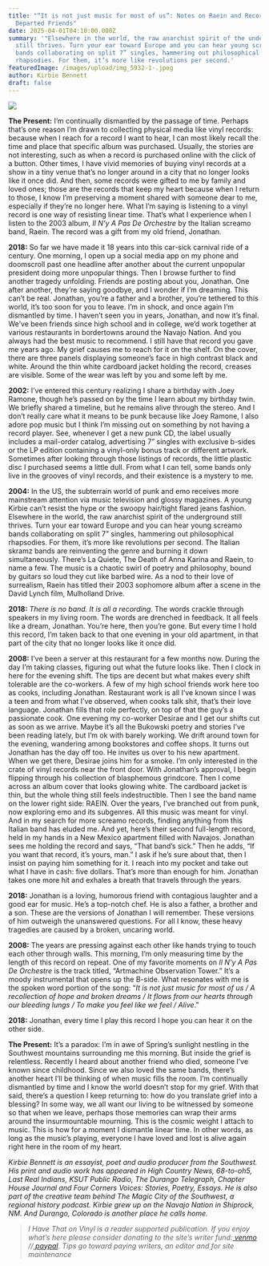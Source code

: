 ```yaml
---
title: "“It is not just music for most of us”: Notes on Raein and Records From
  Departed Friends"
date: 2025-04-01T04:10:00.000Z
summary: '"Elsewhere in the world, the raw anarchist spirit of the underground
  still thrives. Turn your ear toward Europe and you can hear young screamo
  bands collaborating on split 7” singles, hammering out philosophical
  rhapsodies. For them, it’s more like revolutions per second.'
featuredImage: /images/upload/img_5932-1-.jpeg
author: Kirbie Bennett
draft: false
---
```

![](/images/upload/img_5932-1-.jpeg)

**The Present:** I’m continually dismantled by the passage of time. Perhaps that’s one reason I’m drawn to collecting physical media like vinyl records: because when I reach for a record I want to hear, I can most likely recall the time and place that specific album was purchased. Usually, the stories are not interesting, such as when a record is purchased online with the click of a button. Other times, I have vivid memories of buying vinyl records at a show in a tiny venue that’s no longer around in a city that no longer looks like it once did. And then, some records were gifted to me by family and loved ones; those are the records that keep my heart because when I return to those, I know I’m preserving a moment shared with someone dear to me, especially if they’re no longer here. What I’m saying is listening to a vinyl record is one way of resisting linear time. That’s what I experience when I listen to the 2003 album, *Il N'y A Pas De Orchestre* by the Italian screamo band, Raein. The record was a gift from my old friend, Jonathan. 

**2018:** So far we have made it 18 years into this car-sick carnival ride of a century. One morning, I open up a social media app on my phone and doomscroll past one headline after another about the current unpopular president doing more unpopular things. Then I browse further to find another tragedy unfolding. Friends are posting about you, Jonathan. One after another, they’re saying goodbye, and I wonder if I’m dreaming. This can’t be real. Jonathan, you’re a father and a brother, you’re tethered to this world, it’s too soon for you to leave. I’m in shock, and once again I’m dismantled by time. I haven’t seen you in years, Jonathan, and now it’s final. We’ve been friends since high school and in college, we’d work together at various restaurants in bordertowns around the Navajo Nation. And you always had the best music to recommend. I still have that record you gave me years ago. My grief causes me to reach for it on the shelf. On the cover, there are three panels displaying someone’s face in high contrast black and white. Around the thin white cardboard jacket holding the record, creases are visible. Some of the wear was left by you and some left by me. 

**2002:** I’ve entered this century realizing I share a birthday with Joey Ramone, though he’s passed on by the time I learn about my birthday twin. We briefly shared a timeline, but he remains alive through the stereo. And I don’t really care what it means to be punk because like Joey Ramone, I also adore pop music but I think I’m missing out on something by not having a record player. See, whenever I get a new punk CD, the label usually includes a mail-order catalog, advertising 7” singles with exclusive b-sides or the LP edition containing a vinyl-only bonus track or different artwork. Sometimes after looking through those listings of records, the little plastic disc I purchased seems a little dull. From what I can tell, some bands only live in the grooves of vinyl records, and their existence is a mystery to me.

**2004:** In the US, the subterrain world of punk and emo receives more mainstream attention via music television and glossy magazines. A young Kirbie can’t resist the hype or the swoopy hair/tight flared jeans fashion. Elsewhere in the world, the raw anarchist spirit of the underground still thrives. Turn your ear toward Europe and you can hear young screamo bands collaborating on split 7” singles, hammering out philosophical rhapsodies. For them, it’s more like revolutions per second. The Italian skramz bands are reinventing the genre and burning it down simultaneously. There’s La Quiete, The Death of Anna Karina and Raein, to name a few. The music is a chaotic swirl of poetry and philosophy, bound by guitars so loud they cut like barbed wire. As a nod to their love of surrealism, Raein has titled their 2003 sophomore album after a scene in the David Lynch film, Mulholland Drive. 

**2018:** *There is no band. It is all a recording.* The words crackle through speakers in my living room. The words are drenched in feedback. It all feels like a dream, Jonathan. You’re here, then you’re gone. But every time I hold this record, I’m taken back to that one evening in your old apartment, in that part of the city that no longer looks like it once did. 

**2008:** I’ve been a server at this restaurant for a few months now. During the day I’m taking classes, figuring out what the future looks like. Then I clock in here for the evening shift. The tips are decent but what makes every shift tolerable are the co-workers. A few of my high school friends work here too as cooks, including Jonathan. Restaurant work is all I’ve known since I was a teen and from what I’ve observed, when cooks talk shit, that’s their love language. Jonathan fills that role perfectly, on top of that the guy’s a passionate cook. One evening my co-worker Desirae and I get our shifts cut as soon as we arrive. Maybe it’s all the Bukowski poetry and stories I’ve been reading lately, but I’m ok with barely working. We drift around town for the evening, wandering among bookstores and coffee shops. It turns out Jonathan has the day off too. He invites us over to his new apartment. When we get there, Desirae joins him for a smoke. I’m only interested in the crate of vinyl records near the front door. With Jonathan’s approval, I begin flipping through his collection of blasphemous grindcore. Then I come across an album cover that looks glowing white. The cardboard jacket is thin, but the whole thing still feels indestructible. Then I see the band name on the lower right side: RAEIN. Over the years, I’ve branched out from punk, now exploring emo and its subgenres. All this music was meant for vinyl. And in my search for more screamo records, finding anything from this Italian band has eluded me. And yet, here’s their second full-length record, held in my hands in a New Mexico apartment filled with Navajos. Jonathan sees me holding the record and says, “That band’s sick.” Then he adds, “If you want that record, it’s yours, man.” I ask if he’s sure about that, then I insist on paying him something for it. I reach into my pocket and take out what I have in cash: five dollars. That’s more than enough for him. Jonathan takes one more hit and exhales a breath that travels through the years. 

**2018:** Jonathan is a loving, humorous friend with contagious laughter and a good ear for music. He’s a top-notch chef. He is also a father, a brother and a son. These are the versions of Jonathan I will remember. These versions of him outweigh the unanswered questions. For all I know, these heavy tragedies are caused by a broken, uncaring world. 

**2008:** The years are pressing against each other like hands trying to touch each other through walls. This morning, I’m only measuring time by the length of this record on repeat. One of my favorite moments on *Il N'y A Pas De Orchestre* is the track titled, “Artmachine Observation Tower.” It’s a moody instrumental that opens up the B-side. What resonates with me is the spoken word portion of the song: “*It is not just music for most of us / A recollection of hope and broken dreams / It flows from our hearts through our bleeding lungs / To make you feel like we feel / Alive*.” 

**2018:** Jonathan, every time I play this record I hope you can hear it on the other side. 

**The Present:** It’s a paradox: I’m in awe of Spring’s sunlight nestling in the Southwest mountains surrounding me this morning. But inside the grief is relentless. Recently I heard about another friend who died, someone I’ve known since childhood. Since we also loved the same bands, there’s another heart I’ll be thinking of when music fills the room. I’m continually dismantled by time and I know the world doesn’t stop for my grief. With that said, there’s a question I keep returning to: how do you translate grief into a blessing? In some way, we all want our living to be witnessed by someone so that when we leave, perhaps those memories can wrap their arms around the insurmountable mourning. This is the cosmic weight I attach to music. This is how for a moment I dismantle linear time. In other words, as long as the music’s playing, everyone I have loved and lost is alive again right here in the room of my heart.

*Kirbie Bennett is an essayist, poet and audio producer from the Southwest. His print and audio work has appeared in High Country News, 68-to-oh5, Last Real Indians, KSUT Public Radio, The Durango Telegraph, Chapter House Journal and Four Corners Voices: Stories, Poetry, Essays. He is also part of the creative team behind The Magic City of the Southwest, a regional history podcast. Kirbie grew up on the Navajo Nation in Shiprock, NM. And Durango, Colorado is another place he calls home.*

>
> *I Have That on Vinyl is a reader supported publication. If you enjoy what’s here please consider donating to the site’s writer fund:[ venmo](https://account.venmo.com/u/Michele-Catalano2659) //[ paypal](https://www.paypal.com/paypalme/goingitaloneny?country.x=US&locale.x=en_US)*. *Tips go toward paying writers, an editor and for site maintenance*
